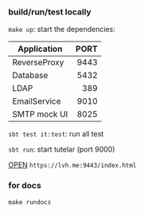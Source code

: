 ### build/run/test locally

`make up`: start the dependencies:

| Application   | PORT  |
| ------------- | -----:|
| ReverseProxy  |  9443 |
| Database      |  5432 |
| LDAP          |   389 |
| EmailService  |  9010 |
| SMTP mock UI  |  8025 |

`sbt test it:test`: run all test

`sbt run`: start tutelar (port 9000)

[OPEN](https://lvh.me:9443/index.html) `https://lvh.me:9443/index.html`


### for docs
```
make rundocs
```
